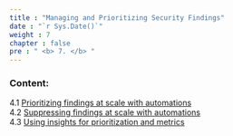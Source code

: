 ```yaml
---
title : "Managing and Prioritizing Security Findings"
date : "`r Sys.Date()`"
weight : 7
chapter : false
pre : " <b> 7. </b> "
---
```


### Content:

4.1 [Prioritizing findings at scale with automations](./4.1/)\
4.2 [Suppressing findings at scale with automations](./4.2/)\
4.3 [Using insights for prioritization and metrics](./4.3)